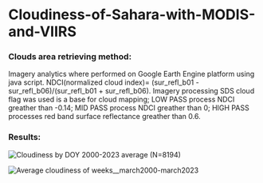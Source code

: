 # Cloudiness-of-Sahara-with-MODIS-and-VIIRS

### Clouds area retrieving method:
Imagery analytics where performed on Google Earth Engine platform using java script. NDCI(normalized cloud index)= (sur_refl_b01 - sur_refl_b06)/(sur_refl_b01 + sur_refl_b06).
Imagery processing SDS cloud flag was used is a base for cloud mapping; LOW PASS process NDCI greather than -0.14; MID PASS process NDCI greather than 0; HIGH PASS processes red band surface reflectance greather than 0.6.



### Results:
![Cloudiness by DOY  2000-2023 average (N=8194)](https://github.com/RhoSpatial/Cloudiness-of-Sahara-with-MODIS-and-VIIRS/assets/111765142/cad0f5bb-5c60-4cf6-84f5-bde30f9b35f0)

![Average cloudiness of weeks__march2000-march2023](https://github.com/RhoSpatial/Cloudiness-of-Sahara-with-MODIS-and-VIIRS/assets/111765142/53bb48ee-16e1-4998-a72a-ef9f549f226b)
